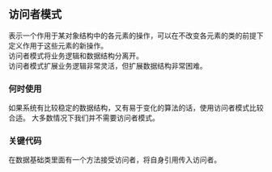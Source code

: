 ## 访问者模式
表示一个作用于某对象结构中的各元素的操作，可以在不改变各元素的类的前提下定义作用于这些元素的新操作。  
访问者模式将业务逻辑和数据结构分离开。  
访问者模式扩展业务逻辑非常灵活，但扩展数据结构非常困难。

### 何时使用
如果系统有比较稳定的数据结构，又有易于变化的算法的话，使用访问者模式比较合适。
大多数情况下我们并不需要访问者模式。

### 关键代码
在数据基础类里面有一个方法接受访问者，将自身引用传入访问者。


